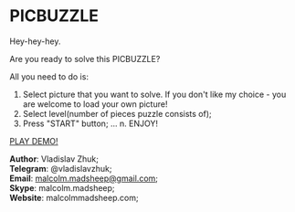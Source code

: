 # PICBUZZLE
Hey-hey-hey.

Are you ready to solve this PICBUZZLE?

All you need to do is:
1. Select picture that you want to solve. If you don't like my choice - you are welcome to load your own picture!
2. Select level(number of pieces puzzle consists of);
3. Press "START" button;
...
n. ENJOY!

[PLAY DEMO!](http://malcolmmadsheep.com/pickbuzzle/)

**Author**: Vladislav Zhuk;
<br />
**Telegram**: @vladislavzhuk;
<br />
**Email**: malcolm.madsheep@gmail.com;
<br />
**Skype**: malcolm.madsheep;
<br />
**Website**: malcolmmadsheep.com;